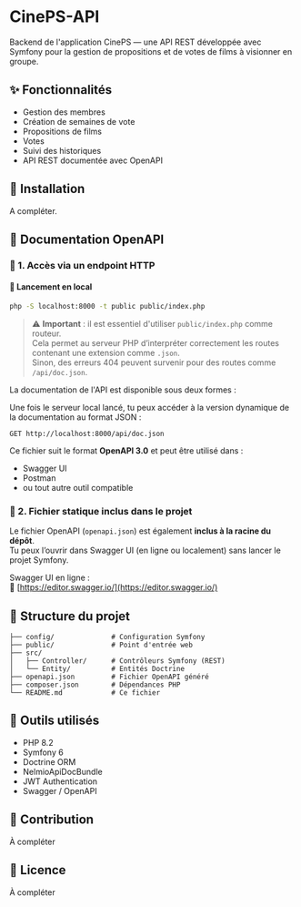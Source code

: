 # CinePS-API

Backend de l'application CinePS — une API REST développée avec Symfony pour la gestion de propositions et de votes de films à visionner en groupe.

## ✨ Fonctionnalités

- Gestion des membres
- Création de semaines de vote
- Propositions de films
- Votes
- Suivi des historiques
- API REST documentée avec OpenAPI

## 🚀 Installation

A compléter.

## 📘 Documentation OpenAPI

### 🔗 1. Accès via un endpoint HTTP

#### 🧪 Lancement en local

```bash
php -S localhost:8000 -t public public/index.php
```

> ⚠️ **Important** : il est essentiel d'utiliser `public/index.php` comme routeur.  
> Cela permet au serveur PHP d’interpréter correctement les routes contenant une extension comme `.json`.  
> Sinon, des erreurs 404 peuvent survenir pour des routes comme `/api/doc.json`.

La documentation de l'API est disponible sous deux formes :

Une fois le serveur local lancé, tu peux accéder à la version dynamique de la documentation au format JSON :

```http
GET http://localhost:8000/api/doc.json
```

Ce fichier suit le format **OpenAPI 3.0** et peut être utilisé dans :
- Swagger UI
- Postman
- ou tout autre outil compatible

### 📁 2. Fichier statique inclus dans le projet

Le fichier OpenAPI (`openapi.json`) est également **inclus à la racine du dépôt**.  
Tu peux l’ouvrir dans Swagger UI (en ligne ou localement) sans lancer le projet Symfony.

Swagger UI en ligne :  
🔗 [https://editor.swagger.io/](https://editor.swagger.io/)

## 📂 Structure du projet

```text
├── config/              # Configuration Symfony  
├── public/              # Point d'entrée web  
├── src/  
│   ├── Controller/      # Contrôleurs Symfony (REST)  
│   └── Entity/          # Entités Doctrine  
├── openapi.json         # Fichier OpenAPI généré  
├── composer.json        # Dépendances PHP  
└── README.md            # Ce fichier  
```

## 🧰 Outils utilisés

- PHP 8.2
- Symfony 6
- Doctrine ORM
- NelmioApiDocBundle
- JWT Authentication
- Swagger / OpenAPI

## 🧩 Contribution

À compléter

## 📄 Licence

À compléter
